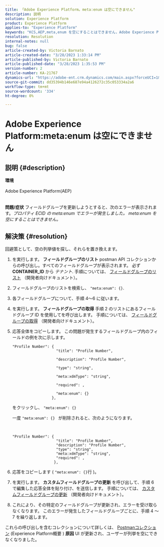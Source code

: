 ```yaml
---
title: 「Adobe Experience Platform。meta:enum は空にできません"
description: 説明
solution: Experience Platform
product: Experience Platform
applies-to: "Experience Platform"
keywords: "KCS,AEP,meta,enum を空にすることはできません，Adobe Experience Platform，フィールドグループの更新，回避策，トラブルシューティング"
resolution: Resolution
internal-notes: null
bug: false
article-created-by: Victoria Barnato
article-created-date: "3/28/2023 1:33:14 PM"
article-published-by: Victoria Barnato
article-published-date: "3/28/2023 1:35:53 PM"
version-number: 2
article-number: KA-21767
dynamics-url: "https://adobe-ent.crm.dynamics.com/main.aspx?forceUCI=1&pagetype=entityrecord&etn=knowledgearticle&id=0707b713-6dcd-ed11-b597-6045bd006268"
source-git-commit: dd35394b146e687e94a4126272c35c053334a2a6
workflow-type: tm+mt
source-wordcount: '334'
ht-degree: 0%

---
```


# Adobe Experience Platform:meta:enum は空にできません

## 説明 {#description}

<b>環境</b><br><br>Adobe Experience Platform(AEP)<br><br><br><b>問題/症状</b>
フィールドグループを更新しようとすると、次のエラーが表示されます。*プロパティ ECID の meta:enum でエラーが発生しました。 meta:enum を空にすることはできません。*






## 解決策 {#resolution}


回避策として、空の列挙値を探し、それらを置き換えます。

1. を実行します。 <b>フィールドグループのリスト</b> postman API コレクションからの呼び出し。すべてのフィールドグループが表示されます。 必ず <b>CONTAINER_ID</b> から *テナント*. 手順については、 [フィールドグループのリスト](https://developer.adobe.com/experience-platform-apis/references/schema-registry/#tag/Field-groups/operation/listFieldGroups) （開発者向けドキュメント）。
2. フィールドグループのリストを検索し、 `"meta:enum": {}`.
3. 各フィールドグループについて、手順 4～6 に従います。
4. を実行します。 <b>フィールドグループの取得</b> 手順 2 のリストにあるフィールドグループ ID を使用してを呼び出します。 手順については、 [フィールドグループの取得](https://developer.adobe.com/experience-platform-apis/references/schema-registry/#tag/Field-groups/operation/retrieveFieldGroup) （開発者向けドキュメント）。
5. 応答全体をコピーします。 この問題が発生するフィールドグループ内のフィールドの例を次に示します。




   ```clike
   "Profile Number": { 
                       "title": "Profile Number",                                     
                       "description": "Profile Number",                                    
                       "type": "string",                                     
                       "meta:xdmType": "string",                                    
                       "required": ,                                    
                       "meta:enum": {}                               
                     },
   ```



   をクリックし、 `"meta:enum": {}`



   一度 `"meta:enum": {} ` が削除されると、次のようになります。

    

   ```clike
   "Profile Number": {
                       "title": "Profile Number",
                       "description": "Profile Number",
                       "type": "string",
                       "meta:xdmType": "string",
                       "required": ,
                      },
   ```
6. 応答をコピーします ( `"meta:enum": {}`行 )。
7. を実行します。 <b>カスタムフィールドグループの更新</b> を呼び出して、手順 6 で編集した応答全体を貼り付け、を送信します。 手順については、 [カスタムフィールドグループの更新](https://developer.adobe.com/experience-platform-apis/references/schema-registry/#tag/Field-groups/operation/patchFieldGroup) （開発者向けドキュメント）。
8. これにより、その特定のフィールドグループが更新され、エラーを受け取らなくなります。 このエラーが発生したフィールドグループごとに、手順 4 ～ 7 を繰り返します。


これらの呼び出しを含むコレクションについて詳しくは、 [Postmanコレクション](https://experienceleague.adobe.com/docs/experience-platform/landing/platform-apis/postman.html?lang=en#collections) (Experience Platform概要 )
<b>原因</b>
UI が更新され、ユーザーが列挙を空にできなくなりました。
